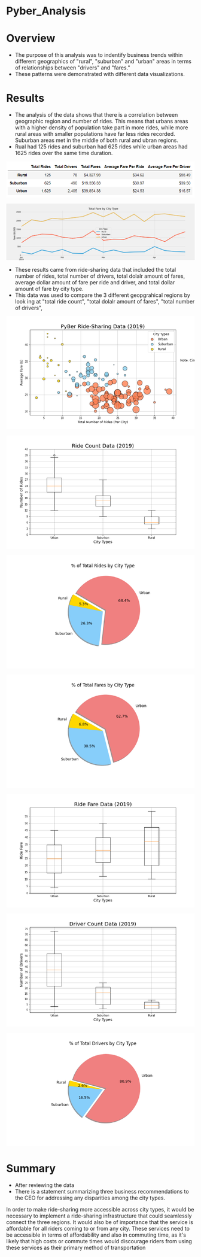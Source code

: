 # Pyber_Analysis

# Overview
* The purpose of this analysis was to indentify business trends within different geographics of "rural", "suburban" and "urban" areas in terms of relationships between "drivers" and "fares."
* These patterns were demonstrated with different data visualizations.

# Results
* The analysis of the data shows that there is a correlation between geographic region and number of rides. This means that urbans areas with a higher density of population take part in more rides, while more rural areas with smaller populations have far less rides recorded. Suburban areas met in the middle of both rural and ubran regions.
* Rual had 125 rides and suburban had 625 rides while urban areas had 1625 rides over the same time duration.

![goals](/analysis/ride_summary.PNG)

![goals](/analysis/Pyber_fare_summary.png)

* These results came from ride-sharing data that included the total number of rides, total number of drivers, total dolalr amount of fares, average dollar amount of fare per ride and driver, and total dollar amount of fare by city type.
* This data was used to compare the 3 different geopgrahical regions by look ing at "total ride count", "total dolalr amount of fares", "total number of drivers",

![goals](Fig1.png)

![goals](Fig2.png)

![goals](Fig6.png)

![goals](Fig5.png)

![goals](Fig3.png)

![goals](Fig4.png)





![goals](Fig7.png)



# Summary
* After reviewing the data
* There is a statement summarizing three business recommendations to the CEO for addressing any disparities among the city types.

In order to make ride-sharing more accessible across city types, 
it would be necessary to implement a ride-sharing infrastructure that could seamlessly connect the three regions. 
It would also be of importance that the service is affordable for all riders coming to or from any city. 
These services need to be accessible in terms of affordability and also in commuting time, as it's likely that high costs or commute times would discourage riders from using these services as their primary method of transportation
